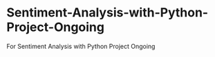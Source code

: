 # Sentiment-Analysis-with-Python-Project-Ongoing
For Sentiment Analysis with Python Project Ongoing
